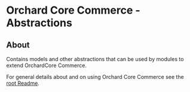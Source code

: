 # Orchard Core Commerce - Abstractions

## About

Contains models and other abstractions that can be used by modules to extend OrchardCore Commerce.

For general details about and on using Orchard Core Commerce see the [root Readme](../../../Readme.md).
